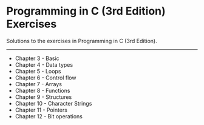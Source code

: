 <span class="mega-octicon octicon-repo"></span> Programming in C (3rd Edition) Exercises
===================


Solutions to the exercises in Programming in C (3rd Edition).

----------
 - Chapter 3 - Basic
 - Chapter 4 - Data types
 - Chapter 5 - Loops
 - Chapter 6 - Control flow
 - Chapter 7 - Arrays
 - Chapter 8 - Functions
 - Chapter 9 - Structures
 - Chapter 10 - Character Strings
 - Chapter 11 - Pointers
 - Chapter 12 - Bit operations
